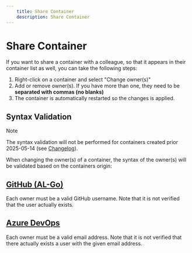 ```yaml
---
    title: Share Container
    description: Share Container
---
```


# Share Container

If you want to share a container with a colleague, so that it appears in their container list as well, you can take the following steps:

1. Right-click on a container and select "Change owner(s)"
1. Add or remove owner(s). If you have more than one, they need to be **separated with commas (no blanks)**
1. The container is automatically restarted so the changes is applied.

## Syntax Validation

> [!NOTE]
> The syntax validation will not be performed for containers created prior 2025-05-14 (see [Changelog](../history-roadmap/changelogs/backend/container.md#v1620-2025-05-14)).

When changing the owner(s) of a container, the syntax of the owner(s) will be validated based on the containers origin:

## [**GitHub (AL-Go)**](#tab/github)

Each owner must be a valid GitHub username. Note that it is not verified that the user actually exists.

## [**Azure DevOps**](#tab/azdevops)

Each owner must be a valid email address. Note that it is not verified that there actually exists a user with the given email address.
